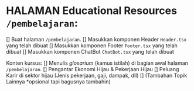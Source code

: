 <!-- JIKA SELESAI BERIKAN TANDA "x" di dalam kotak array menjadi [x] (Tanpa spasi) -->

<!-- [x] = done -->
<!-- [-] = in progress -->

# HALAMAN Educational Resources `/pembelajaran`:
[] Buat halaman `/pembelajaran`.
[] Masukkan komponen Header `Header.tsx` yang telah dibuat
[] Masukkan komponen Footer `Footer.tsx` yang telah dibuat
[] Masukkan komponen ChatBot `ChatBot.tsx` yang telah dibuat

Konten kursus:
[] Menulis *glosarium* (kamus istilah) di bagian awal halaman `/pembelajaran`.
[] Pengantar Ekonomi Hijau & Pekerjaan Hijau
[] Peluang Karir di sektor hijau (Jenis pekerjaan, gaji, dampak, dll)
[] (Tambahan Topik Lainnya *opsional tapi bagusnya tambahin)